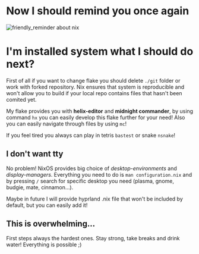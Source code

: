 # Now I should remind you once again

![friendly_reminder about nix](https://github.com/ficache/potato-flake/blob/main/friendly_reminder?raw=true)

# I'm installed system what I should do next?
First of all if you want to change flake you should delete `./git` folder or
work with forked repository. Nix ensures that system is reproducible and won't
allow you to build if your local repo contains files that hasn't been comited yet.


My flake provides you with **helix-editor** and **midnight commander**, 
by using command `hx` you can easily develop this flake further for your need!
Also you can easily navigate through files by using `mc`!

If you feel tired you always can play in tetris `bastest` or snake `nsnake`!

## I don't want tty
No problem! NixOS provides big choice of *desktop-environments* and *display-managers*.
Everything you need to do is `man configuration.nix` and by pressing `/` 
search for specific desktop you need (plasma, gnome, budgie, mate, cinnamon...). 

Maybe in future I will provide hyprland .nix file that won't be included by default,
but you can easily add it!

## This is overwhelming...
First steps always the hardest ones. Stay strong, take breaks and drink water!
Everything is possible ;)

